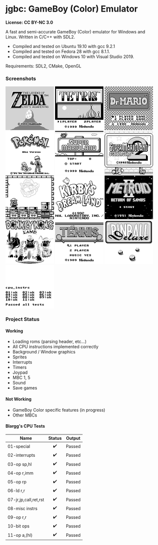 # jgbc: GameBoy (Color) Emulator

**License: CC BY-NC 3.0**

A fast and semi-accurate GameBoy (Color) emulator for Windows and Linux.
Written in C/C++ with SDL2.

- Compiled and tested on Ubuntu 19.10 with gcc 9.2.1
- Compiled and tested on Fedora 28 with gcc 8.1.1.
- Compiled and tested on Windows 10 with Visual Studio 2019.

Requirements: SDL2, CMake, OpenGL

### Screenshots

![Zelda](https://raw.githubusercontent.com/jamie-mh/jgbc/master/doc/zelda.png)
![Tetris](https://raw.githubusercontent.com/jamie-mh/jgbc/master/doc/tetris.png)
![Dr Mario](https://raw.githubusercontent.com/jamie-mh/jgbc/master/doc/drmario.png)
![Pokemon Blue](https://raw.githubusercontent.com/jamie-mh/jgbc/master/doc/pokemonblue.png)
![Super Mario Land 1](https://raw.githubusercontent.com/jamie-mh/jgbc/master/doc/mario1.png)
![Super Mario Land 2](https://raw.githubusercontent.com/jamie-mh/jgbc/master/doc/mario2.png)
![Super Mario Land 3](https://raw.githubusercontent.com/jamie-mh/jgbc/master/doc/mario3.png)
![Kirby's Dream Land](https://raw.githubusercontent.com/jamie-mh/jgbc/master/doc/kirby.png)
![Metroid II](https://raw.githubusercontent.com/jamie-mh/jgbc/master/doc/metroid.png)
![Donkey Kong Land](https://raw.githubusercontent.com/jamie-mh/jgbc/master/doc/donkeykong.png)
![Tennis](https://raw.githubusercontent.com/jamie-mh/jgbc/master/doc/tennis.png)
![Pinball Deluxe](https://raw.githubusercontent.com/jamie-mh/jgbc/master/doc/pinballdeluxe.png)
![CPU test](https://raw.githubusercontent.com/jamie-mh/jgbc/master/doc/cpuinstr.png)

### Project Status

#### Working

- Loading roms (parsing header, etc...)
- All CPU instructions implemented correctly
- Background / Window graphics
- Sprites
- Interrupts
- Timers
- Joypad
- MBC 1, 5
- Sound
- Save games

#### Not Working

- GameBoy Color specific features (in progress)
- Other MBCs

#### Blargg's CPU Tests

| Name          | Status | Output |
| ------------- |:------:|:------:|
| 01-special | :heavy_check_mark: | Passed |
| 02-interrupts | :heavy_check_mark: | Passed |
| 03-op sp,hl | :heavy_check_mark: | Passed |
| 04-op r,imm | :heavy_check_mark: | Passed |
| 05-op rp | :heavy_check_mark: | Passed |
| 06-ld r,r | :heavy_check_mark: | Passed |
| 07-jr,jp,call,ret,rst | :heavy_check_mark: | Passed |
| 08-misc instrs | :heavy_check_mark: | Passed |
| 09-op r,r | :heavy_check_mark: | Passed |
| 10-bit ops | :heavy_check_mark: | Passed |
| 11-op a,(hl) | :heavy_check_mark: | Passed |
